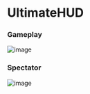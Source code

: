 # UltimateHUD

### Gameplay
![image](https://github.com/user-attachments/assets/8595f42f-7ffe-4443-bb54-b02407b8ac42)

### Spectator
![image](https://github.com/user-attachments/assets/18d651cc-5d94-4f87-bbdf-97d30861ff2d)

